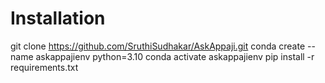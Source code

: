 # Installation
git clone https://github.com/SruthiSudhakar/AskAppaji.git
conda create --name askappajienv python=3.10
conda activate askappajienv
pip install -r requirements.txt
